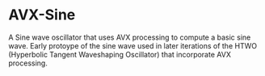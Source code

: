 # AVX-Sine
A Sine wave oscillator that uses AVX processing to compute a basic sine wave. Early protoype of the sine wave used in later iterations of the HTWO (Hyperbolic Tangent Waveshaping Oscillator) that incorporate AVX processing.
